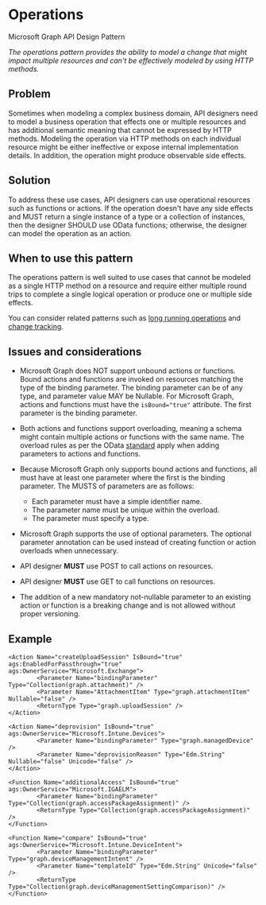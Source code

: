 # Operations

Microsoft Graph API Design Pattern

*The operations pattern provides the ability to model a change that might impact multiple resources and can't be effectively modeled by using HTTP methods.*

## Problem

Sometimes when modeling a complex business domain, API designers need to model a business operation that effects one or multiple resources and has additional semantic meaning that cannot be expressed by HTTP methods. Modeling the operation via HTTP methods on each individual resource might be either ineffective or expose internal implementation details. In addition, the operation might produce observable side effects.

## Solution

To address these use cases, API designers can use operational resources such as functions or actions.
If the operation doesn't have any side effects and MUST return a single instance of a type or a collection of instances, then the designer SHOULD use OData functions; otherwise, the designer can model the operation as an action.

## When to use this pattern

The operations pattern is well suited to use cases that cannot be modeled as a single HTTP method on a resource and require either multiple round trips to complete a single logical operation or produce one or multiple side effects.

You can consider related patterns such as [long running operations](./long-running-operations.md) and [change tracking](./change-tracking.md).

## Issues and considerations

- Microsoft Graph does NOT support unbound actions or functions. Bound actions and functions are invoked on resources matching the type of the binding parameter. The binding parameter can be of any type, and parameter value MAY be Nullable. 
For Microsoft Graph, actions and functions must have the `isBound="true"` attribute. The first parameter is the binding parameter.

- Both actions and functions support overloading, meaning a schema might contain multiple actions or functions with the same name. The overload rules as per the OData [standard](http://docs.oasis-open.org/odata/odata-csdl-xml/v4.01/odata-csdl-xml-v4.01.html#sec_FunctionOverloads) apply when adding parameters to actions and functions.
  
- Because Microsoft Graph only supports bound actions and functions, all must have at least one parameter where the first is the binding parameter. The MUSTS of parameters are as follows:

  - Each parameter must have a simple identifier name.
  - The parameter name must be unique within the overload.
  - The parameter must specify a type.

- Microsoft Graph supports the use of optional parameters. The optional parameter annotation can be used instead of creating function or action overloads when unnecessary.

- API designer **MUST** use POST to call actions on resources.
- API designer **MUST** use GET to call functions on resources.

- The addition of a new mandatory not-nullable parameter to an existing action or function is a breaking change and is not allowed without proper versioning.

## Example

```
<Action Name="createUploadSession" IsBound="true" ags:EnabledForPassthrough="true" ags:OwnerService="Microsoft.Exchange">
        <Parameter Name="bindingParameter" Type="Collection(graph.attachment)" />
        <Parameter Name="AttachmentItem" Type="graph.attachmentItem" Nullable="false" />
        <ReturnType Type="graph.uploadSession" />
</Action>

<Action Name="deprovision" IsBound="true" ags:OwnerService="Microsoft.Intune.Devices">
        <Parameter Name="bindingParameter" Type="graph.managedDevice" />
        <Parameter Name="deprovisionReason" Type="Edm.String" Nullable="false" Unicode="false" />
</Action>

<Function Name="additionalAccess" IsBound="true" ags:OwnerService="Microsoft.IGAELM">
        <Parameter Name="bindingParameter" Type="Collection(graph.accessPackageAssignment)" />
        <ReturnType Type="Collection(graph.accessPackageAssignment)" />
</Function>

<Function Name="compare" IsBound="true" ags:OwnerService="Microsoft.Intune.DeviceIntent">
        <Parameter Name="bindingParameter" Type="graph.deviceManagementIntent" />
        <Parameter Name="templateId" Type="Edm.String" Unicode="false" />
        <ReturnType Type="Collection(graph.deviceManagementSettingComparison)" />
</Function>

```
